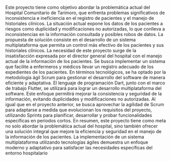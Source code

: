 Este proyecto tiene como objetivo abordar la problemática actual del Hospital 
Comunitario de Tarimoro, que enfrenta problemas significativos de inconsistencia e 
ineficiencia en el registro de pacientes y el manejo de historiales clínicos. La 
situación actual expone los datos de los pacientes a riesgos como duplicidad y 
modificaciones no autorizadas, lo que conlleva a inconsistencias en la información 
consultada y posibles robos de datos.
La propuesta de solución consiste en el desarrollo de un sistema multiplataforma que 
permita un control más efectivo de los pacientes y sus historiales clínicos. La 
necesidad de este proyecto surge de la insatisfacción expresada por el director 
general del hospital con el manejo actual de la información de los pacientes. Se 
busca implementar un sistema que facilite a enfermeros y médicos llevar un registro 
adecuado de los expedientes de los pacientes.
En términos tecnológicos, se ha optado por la metodología ágil Scrum para gestionar 
el desarrollo del software de manera eficiente y adaptativa. El lenguaje de 
programación Dart, junto con el marco de trabajo Flutter, se utilizará para lograr un 
desarrollo multiplataforma del software.
Este enfoque permitirá mejorar la consistencia y seguridad de la información, 
evitando duplicidades y modificaciones no autorizadas. Al igual que en el proyecto 
anterior, se busca aprovechar la agilidad de Scrum para adaptarse a medida que 
evolucionan los requisitos del proyecto, utilizando Sprints para planificar, desarrollar y 
probar funcionalidades específicas en periodos cortos.
En resumen, este proyecto tiene como meta no solo abordar la problemática actual 
del hospital, sino también ofrecer una solución integral que mejore la eficiencia y 
seguridad en el manejo de la información de los pacientes. La implementación de un 
sistema multiplataforma utilizando tecnologías ágiles demuestra un enfoque moderno 
y adaptativo para satisfacer las necesidades específicas del entorno hospitalario
